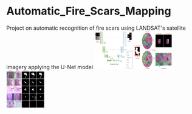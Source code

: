 # Automatic_Fire_Scars_Mapping
Project on automatic recognition of fire scars using LANDSAT's satellite imagery applying the U-Net model
<img src="Images/u_net.jpg" width="100" height="100">
<img src="Images/methods_data.jpg" width="100" height="100">
<img src="Images/performance_sum.jpg" width="100" height="100">

<!-- ![U Net Architechture |320x271](Images/u_net.jpg) 
![Methods|320x271](Images/methods_data.jpg)
![Performance|320x271](performance_sum.jpg) -->
